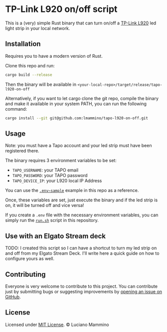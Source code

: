 # TP-Link L920 on/off script

This is a (very) simple Rust binary that can turn on/off a [TP-Link L920](https://www.tp-link.com/uk/home-networking/smart-bulb/tapo-l920-5/) led light strip in your local network.


## Installation

Requires you to have a modern version of Rust.

Clone this repo and run:

```bash
cargo build --release
```

Then the binary will be available in `<your-local-repo>/target/release/tapo-l920-on-off`

Alternatively, if you want to let cargo clone the git repo, compile the binary and make it available in your system PATH, you can run the following command:

```bash
cargo install --git git@github.com:lmammino/tapo-l920-on-off.git
```


## Usage

Note: you must have a Tapo account and your led strip must have been registered there.

The binary requires 3 environment variables to be set:

- `TAPO_USERNAME`: your TAPO email
- `TAPO_PASSWORD`: your TAPO password
- `TAPO_DEVICE_IP`: your L920 local IP Address

You can use the [`.env~sample`](/.env~sample) example in this repo as a reference.

Once, these variables are set, just execute the binary and if the led strip is on, it will be turned off and vice versa!

If you create a `.env` file with the necessary environment variables, you can simply run the [`run.sh`](/run.sh) script in this repository.


## Use with an Elgato Stream deck

TODO: I created this script so I can have a shortcut to turn my led strip on and off from my Elgato Stream Deck. I'll write here a quick guide on how to configure yours as well.


## Contributing

Everyone is very welcome to contribute to this project.
You can contribute just by submitting bugs or suggesting improvements by
[opening an issue on GitHub](https://github.com/lmammino/tapo-l920-on-off/issues).


## License

Licensed under [MIT License](LICENSE). © Luciano Mammino